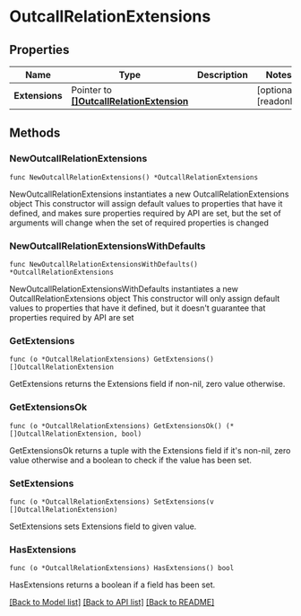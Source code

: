 # OutcallRelationExtensions

## Properties

Name | Type | Description | Notes
------------ | ------------- | ------------- | -------------
**Extensions** | Pointer to [**[]OutcallRelationExtension**](OutcallRelationExtension.md) |  | [optional] [readonly]

## Methods

### NewOutcallRelationExtensions

`func NewOutcallRelationExtensions() *OutcallRelationExtensions`

NewOutcallRelationExtensions instantiates a new OutcallRelationExtensions object
This constructor will assign default values to properties that have it defined,
and makes sure properties required by API are set, but the set of arguments
will change when the set of required properties is changed

### NewOutcallRelationExtensionsWithDefaults

`func NewOutcallRelationExtensionsWithDefaults() *OutcallRelationExtensions`

NewOutcallRelationExtensionsWithDefaults instantiates a new OutcallRelationExtensions object
This constructor will only assign default values to properties that have it defined,
but it doesn't guarantee that properties required by API are set

### GetExtensions

`func (o *OutcallRelationExtensions) GetExtensions() []OutcallRelationExtension`

GetExtensions returns the Extensions field if non-nil, zero value otherwise.

### GetExtensionsOk

`func (o *OutcallRelationExtensions) GetExtensionsOk() (*[]OutcallRelationExtension, bool)`

GetExtensionsOk returns a tuple with the Extensions field if it's non-nil, zero value otherwise
and a boolean to check if the value has been set.

### SetExtensions

`func (o *OutcallRelationExtensions) SetExtensions(v []OutcallRelationExtension)`

SetExtensions sets Extensions field to given value.

### HasExtensions

`func (o *OutcallRelationExtensions) HasExtensions() bool`

HasExtensions returns a boolean if a field has been set.

[[Back to Model list]](../README.md#documentation-for-models) [[Back to API list]](../README.md#documentation-for-api-endpoints) [[Back to README]](../README.md)
